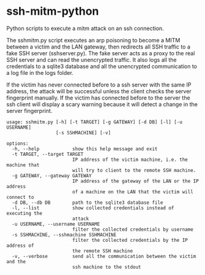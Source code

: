 # ssh-mitm-python
Python scripts to execute a mitm attack on an ssh connection.

The sshmitm.py script executes an arp poisoning to become a MITM between a victim and the LAN gateway, then redirects all SSH traffic to a fake SSH server (sshserver.py). The fake server acts as a proxy to the real SSH server and can read the unencrypted traffic. It also logs all the credentials to a sqlite3 database and all the unencrypted communication to a log file in the logs folder.

If the victim has never connected before to a ssh server with the same IP address, the attack will be successful unless the client checks the server fingerprint manually. If the victim has connected before to the server the ssh client will display a scary warning because it will detect a change in the server fingerprint.

```
usage: sshmitm.py [-h] [-t TARGET] [-g GATEWAY] [-d DB] [-l] [-u USERNAME]
                  [-s SSHMACHINE] [-v]

options:
  -h, --help            show this help message and exit
  -t TARGET, --target TARGET
                        IP address of the victim machine, i.e. the machine that
                        will try to client to the remote SSH machine.
  -g GATEWAY, --gateway GATEWAY
                        IP address of the gateway of the LAN or the IP address
                        of a machine on the LAN that the victim will connect to
  -d DB, --db DB        path to the sqlite3 database file
  -l, --list            show collected credentials instead of executing the
                        attack
  -u USERNAME, --username USERNAME
                        filter the collected credentials by username
  -s SSHMACHINE, --sshmachine SSHMACHINE
                        filter the collected credentials by the IP address of
                        the remote SSH machine
  -v, --verbose         send all the communication between the victim and the
                        ssh machine to the stdout
```
